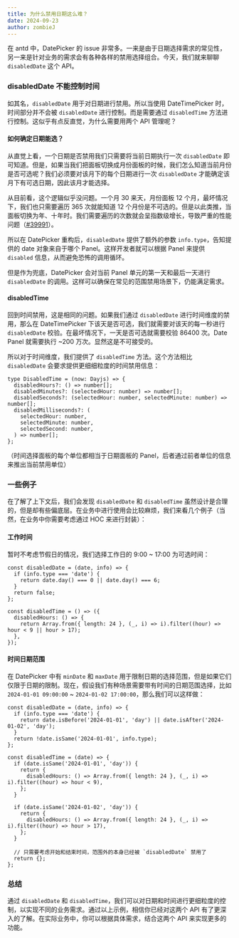 ```yaml
---
title: 为什么禁用日期这么难？
date: 2024-09-23
author: zombieJ
---
```


在 antd 中，DatePicker 的 issue 非常多。一来是由于日期选择需求的常见性，另一来是针对业务的需求会有各种各样的禁用选择组合。今天，我们就来聊聊 `disabledDate` 这个 API。

### disabledDate 不能控制时间

如其名，`disabledDate` 用于对日期进行禁用。所以当使用 DateTimePicker 时，时间部分并不会被 `disabledDate` 进行控制。而是需要通过 `disabledTime` 方法进行控制。这似乎有点反直觉，为什么需要用两个 API 管理呢？

#### 如何确定日期能选？

从直觉上看，一个日期是否禁用我们只需要将当前日期执行一次 `disabledDate` 即可知道。但是，如果当我们把面板切换成月份面板的时候，我们怎么知道当前月份是否可选呢？我们必须要对该月下的每个日期进行一次 `disabledDate` 才能确定该月下有可选日期，因此该月才能选择。

从目前看，这个逻辑似乎没问题。一个月 30 来天，月份面板 12 个月，最坏情况下，我们也只需要遍历 365 次就能知道 12 个月份是不可选的。但是以此类推，当面板切换为年、十年时。我们需要遍历的次数就会呈指数级增长，导致严重的性能问题（[#39991](https://github.com/ant-design/ant-design/issues/39991)）。

所以在 DatePicker 重构后，`disabledDate` 提供了额外的参数 `info.type`，告知提供的 date 对象来自于哪个 Panel。这样开发者就可以根据 Panel 来提供 `disabled` 信息，从而避免恐怖的调用循环。

但是作为兜底，DatePicker 会对当前 Panel 单元的第一天和最后一天进行 `disabledDate` 的调用。这样可以确保在常见的范围禁用场景下，仍能满足需求。

#### disabledTime

回到时间禁用，这是相同的问题。如果我们通过 `disabledDate` 进行时间维度的禁用，那么在 DateTimePicker 下该天是否可选，我们就需要对该天的每一秒进行 `disabledDate` 校验。在最坏情况下，一天是否可选就需要校验 86400 次。Date Panel 就需要执行 ~200 万次。显然这是不可接受的。

所以对于时间维度，我们提供了 `disabledTime` 方法。这个方法相比 `disabledDate` 会要求提供更细细粒度的时间禁用信息：

```tsx
type DisabledTime = (now: Dayjs) => {
  disabledHours?: () => number[];
  disabledMinutes?: (selectedHour: number) => number[];
  disabledSeconds?: (selectedHour: number, selectedMinute: number) => number[];
  disabledMilliseconds?: (
    selectedHour: number,
    selectedMinute: number,
    selectedSecond: number,
  ) => number[];
};
```

（时间选择面板的每个单位都相当于日期面板的 Panel，后者通过前者单位的信息来推出当前禁用单位）

### 一些例子

在了解了上下文后，我们会发现 `disabledDate` 和 `disabledTime` 虽然设计是合理的，但是却有些偏底层。在业务中进行使用会比较麻烦，我们来看几个例子（当然，在业务中你需要考虑通过 HOC 来进行封装）：

#### 工作时间

暂时不考虑节假日的情况，我们选择工作日的 9:00 ~ 17:00 为可选时间：

```tsx
const disabledDate = (date, info) => {
  if (info.type === 'date') {
    return date.day() === 0 || date.day() === 6;
  }
  return false;
};

const disabledTime = () => ({
  disabledHours: () => {
    return Array.from({ length: 24 }, (_, i) => i).filter((hour) => hour < 9 || hour > 17);
  },
});
```

#### 时间日期范围

在 DatePicker 中有 `minDate` 和 `maxDate` 用于限制日期的选择范围，但是如果它们仅限于日期的限制。现在，假设我们有种场景需要带有时间的日期范围选择，比如 `2024-01-01 09:00:00` ~ `2024-01-02 17:00:00`，那么我们可以这样做：

```tsx
const disabledDate = (date, info) => {
  if (info.type === 'date') {
    return date.isBefore('2024-01-01', 'day') || date.isAfter('2024-01-02', 'day');
  }
  return !date.isSame('2024-01-01', info.type);
};

const disabledTime = (date) => {
  if (date.isSame('2024-01-01', 'day')) {
    return {
      disabledHours: () => Array.from({ length: 24 }, (_, i) => i).filter((hour) => hour < 9),
    };
  }

  if (date.isSame('2024-01-02', 'day')) {
    return {
      disabledHours: () => Array.from({ length: 24 }, (_, i) => i).filter((hour) => hour > 17),
    };
  }

  // 只需要考虑开始和结束时间，范围外的本身已经被 `disabledDate` 禁用了
  return {};
};
```

### 总结

通过 `disabledDate` 和 `disabledTime`，我们可以对日期和时间进行更细粒度的控制，以实现不同的业务需求。通过以上示例，相信你已经对这两个 API 有了更深入的了解。在实际业务中，你可以根据具体需求，结合这两个 API 来实现更多的功能。
